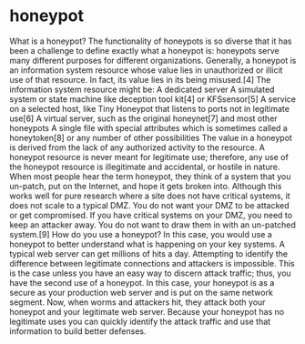 # honeypot
What is a honeypot? The functionality of honeypots is so diverse that it has been a challenge to define exactly what a honeypot is: honeypots serve many different purposes for different organizations. Generally, a honeypot is an information system resource whose value lies in unauthorized or illicit use of that resource. In fact, its value lies in its being misused.[4] The information system resource might be:  A dedicated server A simulated system or state machine like deception tool kit[4] or KFSsensor[5] A service on a selected host, like Tiny Honeypot that listens to ports not in legitimate use[6] A virtual server, such as the original honeynet[7] and most other honeypots A single file with special attributes which is sometimes called a honeytoken[8] or any number of other possibilities The value in a honeypot is derived from the lack of any authorized activity to the resource. A honeypot resource is never meant for legitimate use; therefore, any use of the honeypot resource is illegitimate and accidental, or hostile in nature.  When most people hear the term honeypot, they think of a system that you un-patch, put on the Internet, and hope it gets broken into. Although this works well for pure research where a site does not have critical systems, it does not scale to a typical DMZ. You do not want your DMZ to be attacked or get compromised. If you have critical systems on your DMZ, you need to keep an attacker away. You do not want to draw them in with an un-patched system.[9]  How do you use a honeypot? In this case, you would use a honeypot to better understand what is happening on your key systems. A typical web server can get millions of hits a day. Attempting to identify the difference between legitimate connections and attackers is impossible. This is the case unless you have an easy way to discern attack traffic; thus, you have the second use of a honeypot. In this case, your honeypot is as a secure as your production web server and is put on the same network segment. Now, when worms and attackers hit, they attack both your honeypot and your legitimate web server. Because your honeypot has no legitimate uses you can quickly identify the attack traffic and use that information to build better defenses.
